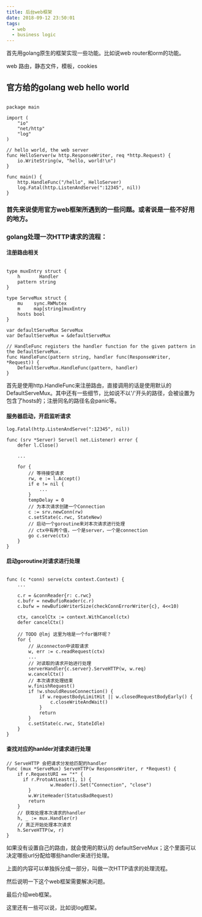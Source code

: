 ```yaml
---
title: 后台web框架
date: 2018-09-12 23:50:01
tags:
  - web
  - business logic
---
```


首先用golang原生的框架实现一些功能。比如说web router和orm的功能。

web 路由，静态文件，模板，cookies

## 官方给的golang web hello world

```golang

package main

import (
	"io"
	"net/http"
	"log"
)

// hello world, the web server
func HelloServer(w http.ResponseWriter, req *http.Request) {
	io.WriteString(w, "hello, world!\n")
}

func main() {
	http.HandleFunc("/hello", HelloServer)
	log.Fatal(http.ListenAndServe(":12345", nil))
}
```

### 首先来说使用官方web框架所遇到的一些问题。或者说是一些不好用的地方。

### golang处理一次HTTP请求的流程：

#### 注册路由相关

```golang

type muxEntry struct {
	h       Handler
	pattern string
}

type ServeMux struct {
	mu    sync.RWMutex        
	m     map[string]muxEntry
	hosts bool                
}

var defaultServeMux ServeMux
var DefaultServeMux = &defaultServeMux

// HandleFunc registers the handler function for the given pattern in the DefaultServeMux.
func HandleFunc(pattern string, handler func(ResponseWriter, *Request)) {
	DefaultServeMux.HandleFunc(pattern, handler)
}
```

首先是使用http.HandleFunc来注册路由，直接调用的话是使用默认的DefaultServeMux。其中还有一些细节，比如说不以'/'开头的路径，会被设置为包含了hosts的；注册同名的路径名会panic等。

#### 服务器启动，开启监听请求

```golang
log.Fatal(http.ListenAndServe(":12345", nil))

func (srv *Server) Serve(l net.Listener) error {
    defer l.Close()

    ...

    for {
        // 等待接受请求
        rw, e := l.Accept()
        if e != nil {
            ...
        }
        tempDelay = 0
        // 为本次请求创建一个Connection
        c := srv.newConn(rw)
        c.setState(c.rwc, StateNew)
        // 启动一个goroutine来对本次请求进行处理
        // ctx中有两个值，一个是server，一个是connection
        go c.serve(ctx)
    }
}
```

#### 启动goroutine对请求进行处理

```golang

func (c *conn) serve(ctx context.Context) {
    ...

    c.r = &connReader{r: c.rwc}
    c.bufr = newBufioReader(c.r)
    c.bufw = newBufioWriterSize(checkConnErrorWriter{c}, 4<<10)

    ctx, cancelCtx := context.WithCancel(ctx)
    defer cancelCtx()

    // TODO @lmj 这里为啥是一个for循环呢？
    for {
        // 从connecton中读取请求
        w, err := c.readRequest(ctx)
        ...
        // 对读取的请求开始进行处理
        serverHandler{c.server}.ServeHTTP(w, w.req)
        w.cancelCtx()
        // 本次请求处理结束
        w.finishRequest()
        if !w.shouldReuseConnection() {
            if w.requestBodyLimitHit || w.closedRequestBodyEarly() {
                c.closeWriteAndWait()
            }
            return
        }
        c.setState(c.rwc, StateIdle)
    }
}
```

#### 查找对应的hanlder对请求进行处理

```golang
// ServeHTTP 会把请求分发给匹配的handler
func (mux *ServeMux) ServeHTTP(w ResponseWriter, r *Request) {
	if r.RequestURI == "*" {
	  if r.ProtoAtLeast(1, 1) {
		    	w.Header().Set("Connection", "close")
		}
		w.WriteHeader(StatusBadRequest)
		return
	}
	// 获取处理本次请求的handler
	h, _ := mux.Handler(r)
	// 真正开始处理本次请求
	h.ServeHTTP(w, r)
}
```

如果没有设置自己的路由，就会使用的默认的 defaultServeMux；这个里面可以决定哪些url分配给哪些handler来进行处理。

上面的内容可以单独拆分成一部分，叫做一次HTTP请求的处理流程。


然后说明一下这个web框架需要解决问题。

最后介绍web框架。

这里还有一些可以说，比如说log框架。
